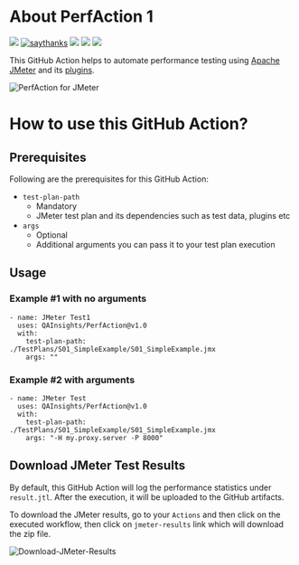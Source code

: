 # About PerfAction 1
[![](https://img.shields.io/badge/dev.to-Actions%20Hackathon-blue)](https://dev.to/qainsights/perfaction-run-jmeter-performance-tests-191)
[![saythanks](https://img.shields.io/badge/say-thanks-1EAEDB.svg)](https://saythanks.io/to/catch.nkn%40gmail.com)
[![](https://img.shields.io/badge/license-MIT-0a0a0a.svg?style=flat&colorA=1EAEDB)](https://qainsights.com)
[![](https://img.shields.io/badge/%E2%9D%A4-QAInsights-0a0a0a.svg?style=flat&colorA=1EAEDB)](https://qainsights.com)
[![](https://img.shields.io/badge/%E2%9D%A4-YouTube%20Channel-0a0a0a.svg?style=flat&colorA=1EAEDB)](https://www.youtube.com/user/QAInsights?sub_confirmation=1)

This GitHub Action helps to automate performance testing using [Apache JMeter](https://jmeter.apache.org/) and its [plugins](https://jmeter-plugins.org/).

![PerfAction for JMeter](./assets/Banner.jpg)

# How to use this GitHub Action?

## Prerequisites
Following are the prerequisites for this GitHub Action:

* `test-plan-path`
  * Mandatory
  * JMeter test plan and its dependencies such as test data, plugins etc
* `args`
  * Optional
  * Additional arguments you can pass it to your test plan execution

## Usage

### Example #1 with no arguments

```
- name: JMeter Test1
  uses: QAInsights/PerfAction@v1.0
  with:
    test-plan-path: ./TestPlans/S01_SimpleExample/S01_SimpleExample.jmx
    args: ""
```

### Example #2 with arguments

```
- name: JMeter Test
  uses: QAInsights/PerfAction@v1.0
  with:
    test-plan-path: ./TestPlans/S01_SimpleExample/S01_SimpleExample.jmx
    args: "-H my.proxy.server -P 8000"
```

## Download JMeter Test Results

By default, this GitHub Action will log the performance statistics under `result.jtl`. After the execution, it will be uploaded to the GitHub artifacts.

To download the JMeter results, go to your `Actions` and then click on the executed workflow, then click on `jmeter-results` link which will download the zip file.

![Download-JMeter-Results](./assets/Download-JMeter-Results.jpg)
